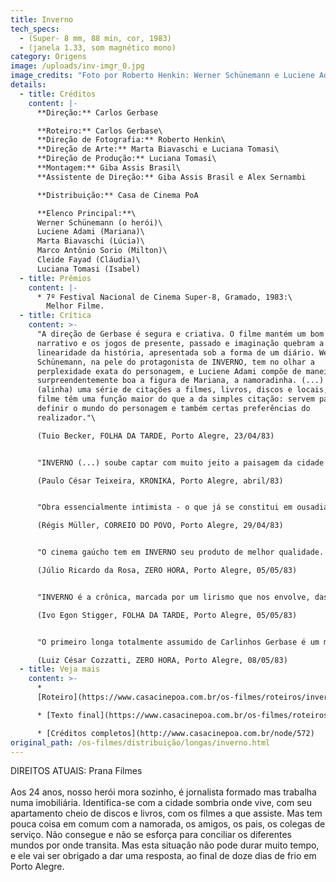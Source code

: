 ```yaml
---
title: Inverno
tech_specs:
  - (Super- 8 mm, 88 min, cor, 1983)
  - (janela 1.33, som magnético mono)
category: Origens
image: /uploads/inv-imgr_0.jpg
image_credits: "Foto por Roberto Henkin: Werner Schünemann e Luciene Adami"
details:
  - title: Créditos
    content: |-
      **Direção:** Carlos Gerbase

      **Roteiro:** Carlos Gerbase\
      **Direção de Fotografia:** Roberto Henkin\
      **Direção de Arte:** Marta Biavaschi e Luciana Tomasi\
      **Direção de Produção:** Luciana Tomasi\
      **Montagem:** Giba Assis Brasil\
      **Assistente de Direção:** Giba Assis Brasil e Alex Sernambi

      **Distribuição:** Casa de Cinema PoA

      **Elenco Principal:**\
      Werner Schünemann (o herói)\
      Luciene Adami (Mariana)\
      Marta Biavaschi (Lúcia)\
      Marco Antônio Sorio (Milton)\
      Cleide Fayad (Cláudia)\
      Luciana Tomasi (Isabel)
  - title: Prêmios
    content: |-
      * 7º Festival Nacional de Cinema Super-8, Gramado, 1983:\
        Melhor Filme.
  - title: Crítica
    content: >-
      "A direção de Gerbase é segura e criativa. O filme mantém um bom ritmo
      narrativo e os jogos de presente, passado e imaginação quebram a possível
      linearidade da história, apresentada sob a forma de um diário. Werner
      Schünemann, na pele do protagonista de INVERNO, tem no olhar a
      perplexidade exata do personagem, e Luciene Adami compõe de maneira
      surpreendentemente boa a figura de Mariana, a namoradinha. (...) O roteiro
      (alinha) uma série de citações a filmes, livros, discos e locais, que no
      filme têm uma função maior do que a da simples citação: servem para
      definir o mundo do personagem e também certas preferências do
      realizador."\

      (Tuio Becker, FOLHA DA TARDE, Porto Alegre, 23/04/83)


      "INVERNO (...) soube captar com muito jeito a paisagem da cidade e o rosto introvertido dos dias de chuva. Mas a estrutura dos personagens ainda é muito rígida, ainda distante de uma pessoa de carne e osso. (...) Em nenhum momento o intelectualismo do personagem principal se descongela, ou a superficialidade da menina (Mariana) deixa de ser estereotipada. (...) A intenção de Carlos Gerbase de investigar o lado existencial esbarra numa emoção contida demais, num certo pudor de abdicar de um intelectualismo que nos limita e nos impede de crescer."\

      (Paulo César Teixeira, KRONIKA, Porto Alegre, abril/83)


      "Obra essencialmente intimista - o que já se constitui em ousadia, não só em termos de Super-8, mas de cinema nacional -, INVERNO apresenta (...) uma estrutura dramática capaz de surpreender o espectador habituado ao tom coloquial dos filmes anteriores. (...) Gerbase faz de Porto Alegre sua Manhattan, em crônica poética que acompanha os sentimentos do personagem. (...) A lembrança de felicidade remete a outro cenário - Montevidéu - igualmente frio, mas próximo e ao mesmo tempo distante (em cenas de sensibilidade rara, na bela comunhão entre imagens e palavras)."\

      (Régis Müller, CORREIO DO POVO, Porto Alegre, 29/04/83)


      "O cinema gaúcho tem em INVERNO seu produto de melhor qualidade. Aliando uma fluidez narrativa exemplar a uma utilização perfeita dos recursos do tempo e da memória, Gerbase constrói um filme que sabe falar a todas as platéias. O jovem jornalista (...) não é um tipo único. Ele é ao mesmo tempo um dos sobreviventes dos anos 70, um homem que olha amedrontado a falta de perspectivas de seu tempo. (...) Não é sem razão que o grupo de amigos vive dividido entre o niilismo de Milton (Marco Antônio Sorio) e a indecisão de Lúcia (Marta Biavaschi). A todos corresponde um descaminho, uma descontraída saída para o momento. Carlos Gerbase demonstra ser o mais intelectual dos realizadores gaúchos."\

      (Júlio Ricardo da Rosa, ZERO HORA, Porto Alegre, 05/05/83)


      "INVERNO é a crônica, marcada por um lirismo que nos envolve, das indagações e das certezas (nem tantas) de um jovem jornalista, um 'Lobo das Estepes' que curte entre seus discos, livros e filmes a solidão de uma Porto Alegre mergulhada na bruma incolor de seus dias invernais e sem sol. olidão construída pelo distanciamento dos pais (...), pela esterilidade de seu relacionamento com Mariana (...) e mesmo pela auto-segregação em relação aos amigos, cujos papos se reiteram monocordicamente todas as noites num ritual gasto e improdutivo. (...) Palmas para Roberto Henkin. Incrível o resultado estético que consegue extraindo recursos insuspeitados do filme Super-8.\

      (Ivo Egon Stigger, FOLHA DA TARDE, Porto Alegre, 05/05/83)


      "O primeiro longa totalmente assumido de Carlinhos Gerbase é um marco, sob muitos aspectos. Mostra um narrador seguro, capaz de enfrentar os perigos da longa duração sem cair na monotonia ou na disritmia (o problema dos estreantes). Mostra um acabamento técnico profissional, desmentindo aqueles que julgam a precariedade um dado inerente à bitola. (...) Para Gerbase, um valor a mais: desvincula sua personalidade autoral da figura carismática de Nelson Nadotti, com quem era confundido em trabalhos anteriores."\

      (Luiz César Cozzatti, ZERO HORA, Porto Alegre, 08/05/83)
  - title: Veja mais
    content: >-
      *
      [Roteiro](https://www.casacinepoa.com.br/os-filmes/roteiros/inverno-texto-inicial.html)

      * [Texto final](https://www.casacinepoa.com.br/os-filmes/roteiros/inverno-texto-final.html)

      * [Créditos completos](http://www.casacinepoa.com.br/node/572)
original_path: /os-filmes/distribuição/longas/inverno.html
---
```

D﻿IREITOS ATUAIS: Prana Filmes\
\
Aos 24 anos, nosso herói mora sozinho, é jornalista formado mas trabalha numa imobiliária. Identifica-se com a cidade sombria onde vive, com seu apartamento cheio de discos e livros, com os filmes a que assiste. Mas tem pouca coisa em comum com a namorada, os amigos, os pais, os colegas de serviço. Não consegue e não se esforça para conciliar os diferentes mundos por onde transita. Mas esta situação não pode durar muito tempo, e ele vai ser obrigado a dar uma resposta, ao final de doze dias de frio em Porto Alegre.